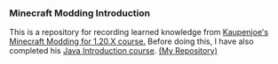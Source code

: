### Minecraft Modding Introduction
This is a repository for recording learned knowledge from [Kaupenjoe's Minecraft Modding for 1.20.X course.](https://youtube.com/playlist?list=PLKGarocXCE1EO43Dlf5JGh7Yk-kRAXUEJ&si=8sYkJwnyc7GQOdxX)
Before doing this, I have also completed his [Java Introduction course](https://youtube.com/playlist?list=PLKGarocXCE1Egp6soRNlflWJWc44sau40&si=3mvBfX2OAmVzxdEI). [(My Repository)](https://github.com/Underio3298/JavaIntroduction)
